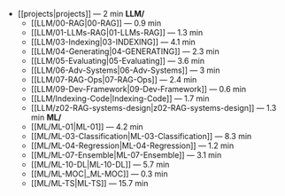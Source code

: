 
<!-- toc:start -->

- [[projects|projects]] — 2 min
**LLM/**
  - [[LLM/00-RAG|00-RAG]] — 0.9 min
  - [[LLM/01-LLMs-RAG|01-LLMs-RAG]] — 1.3 min
  - [[LLM/03-Indexing|03-INDEXING]] — 4.1 min
  - [[LLM/04-Generating|04-GENERATING]] — 2.3 min
  - [[LLM/05-Evaluating|05-Evaluating]] — 3.6 min
  - [[LLM/06-Adv-Systems|06-Adv-Systems]] — 3 min
  - [[LLM/07-RAG-Ops|07-RAG-Ops]] — 2.4 min
  - [[LLM/09-Dev-Framework|09-Dev-Framework]] — 0.6 min
  - [[LLM/Indexing-Code|Indexing-Code]] — 1.7 min
  - [[LLM/z02-RAG-systems-design|z02-RAG-systems-design]] — 1.3 min
**ML/**
  - [[ML/ML-01|ML-01]] — 4.2 min
  - [[ML/ML-03-Classification|ML-03-Classification]] — 8.3 min
  - [[ML/ML-04-Regression|ML-04-Regression]] — 1.2 min
  - [[ML/ML-07-Ensemble|ML-07-Ensemble]] — 3.1 min
  - [[ML/ML-10-DL|ML-10-DL]] — 5.7 min
  - [[ML/ML-MOC|_ML-MOC]] — 0.3 min
  - [[ML/ML-TS|ML-TS]] — 15.7 min

<!-- toc:end -->
